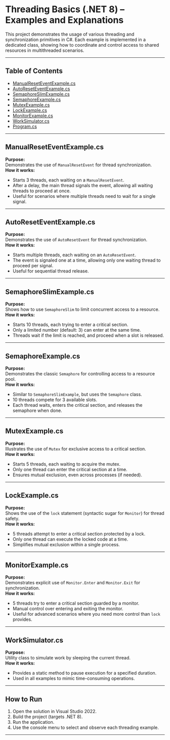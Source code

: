 # Threading Basics (.NET 8) – Examples and Explanations

This project demonstrates the usage of various threading and synchronization primitives in C#. Each example is implemented in a dedicated class, showing how to coordinate and control access to shared resources in multithreaded scenarios.

---

## Table of Contents

- [ManualResetEventExample.cs](#manualreseteventexamplecs)
- [AutoResetEventExample.cs](#autoreseteventexamplecs)
- [SemaphoreSlimExample.cs](#semaphoreslimexamplecs)
- [SemaphoreExample.cs](#semaphoreexamplecs)
- [MutexExample.cs](#mutexexamplecs)
- [LockExample.cs](#lockexamplecs)
- [MonitorExample.cs](#monitorexamplecs)
- [WorkSimulator.cs](#worksimulatorcs)
- [Program.cs](#programcs)

---

## ManualResetEventExample.cs

**Purpose:**  
Demonstrates the use of `ManualResetEvent` for thread synchronization.  
**How it works:**  
- Starts 3 threads, each waiting on a `ManualResetEvent`.
- After a delay, the main thread signals the event, allowing all waiting threads to proceed at once.
- Useful for scenarios where multiple threads need to wait for a single signal.

---

## AutoResetEventExample.cs

**Purpose:**  
Demonstrates the use of `AutoResetEvent` for thread synchronization.  
**How it works:**  
- Starts multiple threads, each waiting on an `AutoResetEvent`.
- The event is signaled one at a time, allowing only one waiting thread to proceed per signal.
- Useful for sequential thread release.

---

## SemaphoreSlimExample.cs

**Purpose:**  
Shows how to use `SemaphoreSlim` to limit concurrent access to a resource.  
**How it works:**  
- Starts 10 threads, each trying to enter a critical section.
- Only a limited number (default: 3) can enter at the same time.
- Threads wait if the limit is reached, and proceed when a slot is released.

---

## SemaphoreExample.cs

**Purpose:**  
Demonstrates the classic `Semaphore` for controlling access to a resource pool.  
**How it works:**  
- Similar to `SemaphoreSlimExample`, but uses the `Semaphore` class.
- 10 threads compete for 3 available slots.
- Each thread waits, enters the critical section, and releases the semaphore when done.

---

## MutexExample.cs

**Purpose:**  
Illustrates the use of `Mutex` for exclusive access to a critical section.  
**How it works:**  
- Starts 5 threads, each waiting to acquire the mutex.
- Only one thread can enter the critical section at a time.
- Ensures mutual exclusion, even across processes (if needed).

---

## LockExample.cs

**Purpose:**  
Shows the use of the `lock` statement (syntactic sugar for `Monitor`) for thread safety.  
**How it works:**  
- 5 threads attempt to enter a critical section protected by a lock.
- Only one thread can execute the locked code at a time.
- Simplifies mutual exclusion within a single process.

---

## MonitorExample.cs

**Purpose:**  
Demonstrates explicit use of `Monitor.Enter` and `Monitor.Exit` for synchronization.  
**How it works:**  
- 5 threads try to enter a critical section guarded by a monitor.
- Manual control over entering and exiting the monitor.
- Useful for advanced scenarios where you need more control than `lock` provides.

---

## WorkSimulator.cs

**Purpose:**  
Utility class to simulate work by sleeping the current thread.  
**How it works:**  
- Provides a static method to pause execution for a specified duration.
- Used in all examples to mimic time-consuming operations.

---

## How to Run

1. Open the solution in Visual Studio 2022.
2. Build the project (targets .NET 8).
3. Run the application.  
4. Use the console menu to select and observe each threading example.

---
